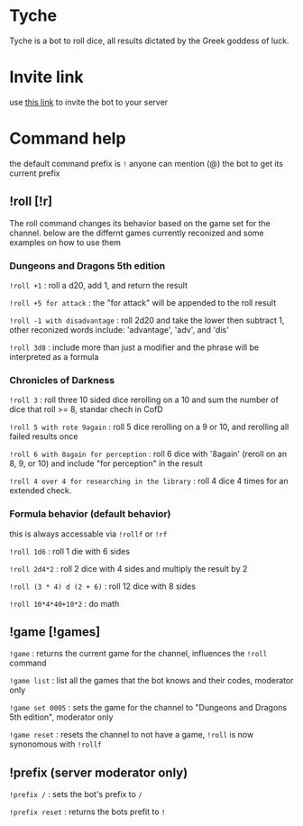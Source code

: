 # Tyche
Tyche is a bot to roll dice, all results dictated by the Greek goddess of luck.

# Invite link
  use [this link](https://discordapp.com/oauth2/authorize?&client_id=631862376400158721&permissions=75776&scope=bot) to invite the bot to your server

# Command help
the default command prefix is `!` anyone can mention (@) the bot to get its current prefix
  
## !roll [!r]
 The roll command changes its behavior based on the game set for the channel.
 below are the differnt games currently reconized and some examples on how to use them

### Dungeons and Dragons 5th edition
  `!roll +1` : roll a d20, add 1, and return the result
  
  `!roll +5 for attack` : the "for attack" will be appended to the roll result
  
  `!roll -1 with disadvantage` : roll 2d20 and take the lower then subtract 1, other reconized words include: 'advantage', 'adv', and 'dis'
  
  `!roll 3d8` : include more than just a modifier and the phrase will be interpreted as a formula
  
### Chronicles of Darkness
  `!roll 3` : roll three 10 sided dice rerolling on a 10 and sum the number of dice that roll >= 8, standar chech in CofD

  `!roll 5 with rote 9again` : roll 5 dice rerolling on a 9 or 10, and rerolling all failed results once
  
  `!roll 6 with 8again for perception` : roll 6 dice with '8again' (reroll on an 8, 9, or 10) and include "for perception" in the result
  
  `!roll 4 over 4 for researching in the library` : roll 4 dice 4 times for an extended check.

### Formula behavior (default behavior)
  this is always accessable via `!rollf` or `!rf`
  
  `!roll 1d6` : roll 1 die with 6 sides
  
  `!roll 2d4*2` : roll 2 dice with 4 sides and multiply the result by 2
  
  `!roll (3 * 4) d (2 + 6)` : roll 12 dice with 8 sides
  
  `!roll 10*4*40+10*2` : do math
  
## !game [!games]
  `!game` : returns the current game for the channel, influences the `!roll` command
  
  `!game list` : list all the games that the bot knows and their codes, moderator only
  
  `!game set 0005` : sets the game for the channel to "Dungeons and Dragons 5th edition", moderator only

  `!game reset` : resets the channel to not have a game, `!roll` is now synonomous with `!rollf`
  
## !prefix (server moderator only)
  `!prefix /` : sets the bot's prefix to `/`
  
  `!prefix reset` : returns the bots prefit to `!`
